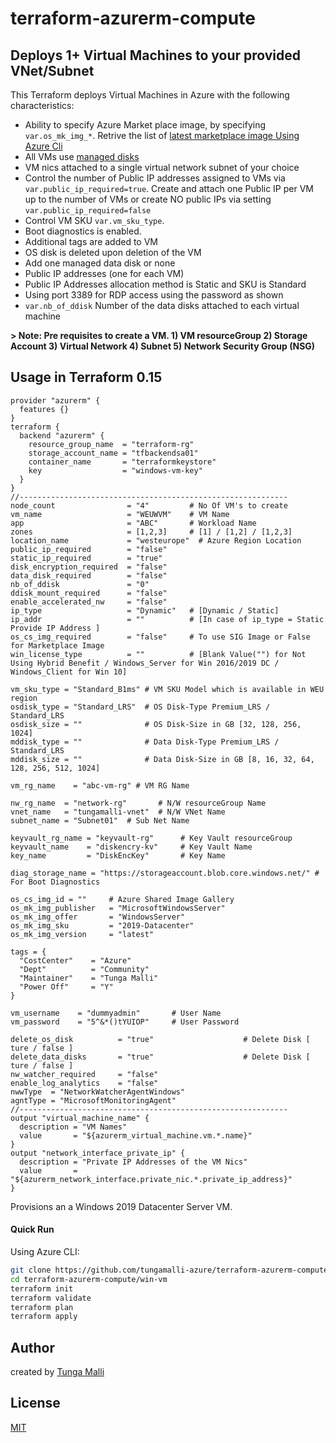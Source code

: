 # terraform-azurerm-compute

## Deploys 1+ Virtual Machines to your provided VNet/Subnet

This Terraform deploys Virtual Machines in Azure with the following characteristics:

- Ability to specify Azure Market place image, by specifying `var.os_mk_img_*`. Retrive the list of [latest marketplace image Using Azure Cli](https://docs.microsoft.com/cli/azure/vm/image?view=azure-cli-latest) 
- All VMs use [managed disks](https://azure.microsoft.com/services/managed-disks/) 
- VM nics attached to a single virtual network subnet of your choice
- Control the number of Public IP addresses assigned to VMs via `var.public_ip_required=true`. Create and attach one Public IP per VM up to the number of VMs or create NO public IPs via setting `var.public_ip_required=false`
- Control VM SKU `var.vm_sku_type`.
- Boot diagnostics is enabled.
- Additional tags are added to VM
- OS disk is deleted upon deletion of the VM
- Add one managed data disk or none
- Public IP addresses (one for each VM)
- Public IP Addresses allocation method is Static and SKU is Standard
- Using port 3389 for RDP access using the password as shown
- `var.nb_of_ddisk` Number of the data disks attached to each virtual machine

**> Note: Pre requisites to create a VM. 1) VM resourceGroup 2) Storage Account 3) Virtual Network 4) Subnet 5) Network Security Group (NSG)**

## Usage in Terraform 0.15
```hcl
provider "azurerm" {
  features {}
}
terraform {
  backend "azurerm" {
    resource_group_name  = "terraform-rg"
    storage_account_name = "tfbackendsa01"
    container_name       = "terraformkeystore"
    key                  = "windows-vm-key"
  }
}
//------------------------------------------------------------
node_count                = "4"         # No Of VM's to create
vm_name                   = "WEUWVM"    # VM Name
app                       = "ABC"       # Workload Name
zones                     = [1,2,3]     # [1] / [1,2] / [1,2,3]
location_name             = "westeurope"  # Azure Region Location
public_ip_required        = "false"
static_ip_required        = "true"
disk_encryption_required  = "false"
data_disk_required        = "false"
nb_of_ddisk               = "0"
ddisk_mount_required      = "false"
enable_accelerated_nw     = "false"
ip_type                   = "Dynamic"   # [Dynamic / Static]
ip_addr                   = ""          # [In case of ip_type = Static Provide IP Address ]
os_cs_img_required        = "false"     # To use SIG Image or False for Marketplace Image
win_license_type          = ""	        # [Blank Value("") for Not Using Hybrid Benefit / Windows_Server for Win 2016/2019 DC / Windows_Client for Win 10]

vm_sku_type = "Standard_B1ms" # VM SKU Model which is available in WEU region
osdisk_type = "Standard_LRS"  # OS Disk-Type Premium_LRS / Standard_LRS
osdisk_size = ""              # OS Disk-Size in GB [32, 128, 256, 1024]
mddisk_type = ""              # Data Disk-Type Premium_LRS / Standard_LRS
mddisk_size = ""              # Data Disk-Size in GB [8, 16, 32, 64, 128, 256, 512, 1024]

vm_rg_name    = "abc-vm-rg" # VM RG Name

nw_rg_name  = "network-rg"       # N/W resourceGroup Name
vnet_name   = "tungamalli-vnet"  # N/W VNet Name
subnet_name = "Subnet01"  # Sub Net Name

keyvault_rg_name = "keyvault-rg"      # Key Vault resourceGroup
keyvault_name    = "diskencry-kv"     # Key Vault Name
key_name         = "DiskEncKey"       # Key Name

diag_storage_name = "https://storageaccount.blob.core.windows.net/" # For Boot Diagnostics

os_cs_img_id = ""     # Azure Shared Image Gallery
os_mk_img_publisher   = "MicrosoftWindowsServer"
os_mk_img_offer       = "WindowsServer"
os_mk_img_sku         = "2019-Datacenter"
os_mk_img_version     = "latest"

tags = {  
  "CostCenter"    = "Azure"
  "Dept"          = "Community"
  "Maintainer"    = "Tunga Malli"
  "Power Off"     = "Y"
}

vm_username    = "dummyadmin"       # User Name
vm_password    = "5^&*()tYUIOP"     # User Password

delete_os_disk          = "true"                    # Delete Disk [ ture / false ]
delete_data_disks       = "true"                    # Delete Disk [ ture / false ]
nw_watcher_required     = "false"
enable_log_analytics    = "false"
nwwType  = "NetworkWatcherAgentWindows"
agntType = "MicrosoftMonitoringAgent"
//------------------------------------------------------------
output "virtual_machine_name" {
  description = "VM Names"
  value       = "${azurerm_virtual_machine.vm.*.name}"
}
output "network_interface_private_ip" {
  description = "Private IP Addresses of the VM Nics"
  value       = "${azurerm_network_interface.private_nic.*.private_ip_address}"
}
```
Provisions an a Windows 2019 Datacenter Server VM.

#### Quick Run

Using Azure CLI:

```sh
git clone https://github.com/tungamalli-azure/terraform-azurerm-compute.git
cd terraform-azurerm-compute/win-vm
terraform init
terraform validate
terraform plan
terraform apply
```

## Author

created by [Tunga Malli](http://github.com/tungamalli-azure)

## License

[MIT](LICENSE)
